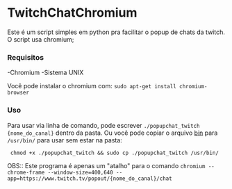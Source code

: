 # TwitchChatChromium


Este é um script simples em python pra facilitar o popup de chats da twitch. O script usa chromium;



### Requisitos
-Chromium 
-Sistema UNIX

Você pode instalar o chromium com:
`sudo apt-get install chromium-browser`


### Uso
Para usar via linha de comando, pode escrever
`
./popupchat_twitch {nome_do_canal}
`
dentro da pasta. Ou você pode copiar o arquivo [bin](https://github.com/hayukimori/TwitchChatChromium/releases/download/v_01/popupchat_twitch) para `/usr/bin/` para usar sem estar na pasta:

` chmod +x ./popupchat_twitch && sudo cp ./popupchat_twitch /usr/bin/`


OBS:: Este programa é apenas um "atalho" para o comando `chromium --chrome-frame --window-size=400,640 --app=https://www.twitch.tv/popout/{nome_do_canal}/chat`

